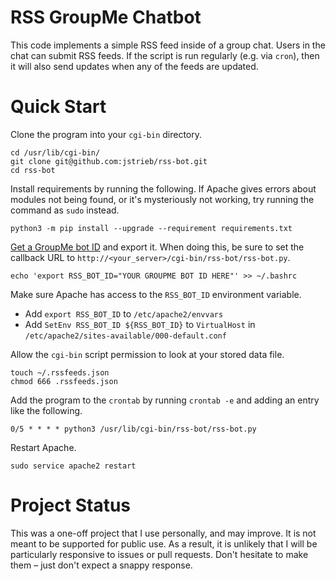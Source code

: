 # RSS GroupMe Chatbot

This code implements a simple RSS feed inside of a group chat. Users in the
chat can submit RSS feeds. If the script is run regularly (e.g. via `cron`),
then it will also send updates when any of the feeds are updated.

# Quick Start

Clone the program into your `cgi-bin` directory.

```
cd /usr/lib/cgi-bin/
git clone git@github.com:jstrieb/rss-bot.git
cd rss-bot
```

Install requirements by running the following. If Apache gives errors about
modules not being found, or it's mysteriously not working, try running the
command as `sudo` instead.

```
python3 -m pip install --upgrade --requirement requirements.txt
```

[Get a GroupMe bot ID](https://dev.groupme.com/bots/new) and export it. When
doing this, be sure to set the callback URL to
`http://<your_server>/cgi-bin/rss-bot/rss-bot.py`.

```
echo 'export RSS_BOT_ID="YOUR GROUPME BOT ID HERE"' >> ~/.bashrc
```

Make sure Apache has access to the `RSS_BOT_ID` environment variable.

- Add `export RSS_BOT_ID` to `/etc/apache2/envvars`
- Add `SetEnv RSS_BOT_ID ${RSS_BOT_ID}` to `VirtualHost` in
  `/etc/apache2/sites-available/000-default.conf`

Allow the `cgi-bin` script permission to look at your stored data file.

```
touch ~/.rssfeeds.json
chmod 666 .rssfeeds.json
```

Add the program to the `crontab` by running `crontab -e` and adding an entry
like the following.

```
0/5 * * * * python3 /usr/lib/cgi-bin/rss-bot/rss-bot.py
```

Restart Apache.

```
sudo service apache2 restart
```

# Project Status

This was a one-off project that I use personally, and may improve. It is not
meant to be supported for public use. As a result, it is unlikely that I will
be particularly responsive to issues or pull requests. Don't hesitate to make
them – just don't expect a snappy response.
